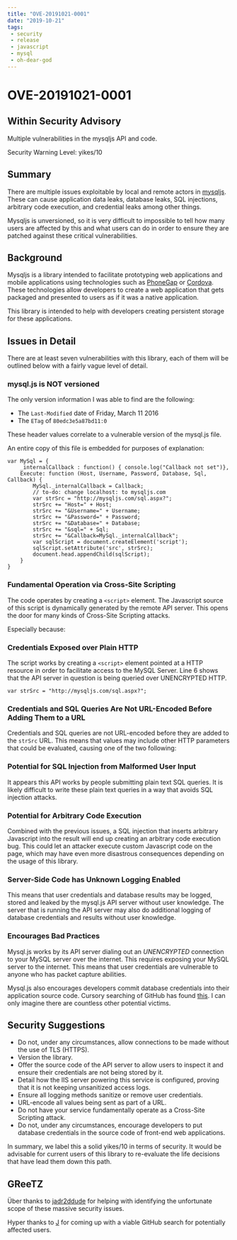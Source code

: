 ```yaml
---
title: "OVE-20191021-0001"
date: "2019-10-21"
tags:
 - security
 - release
 - javascript
 - mysql
 - oh-dear-god
---
```


# OVE-20191021-0001

## Within Security Advisory

Multiple vulnerabilities in the mysqljs API and code.

Security Warning Level: yikes/10

## Summary

There are multiple issues exploitable by local and remote actors in
[mysqljs][mysqljs]. These can cause application data leaks, database leaks, SQL
injections, arbitrary code execution, and credential leaks among other things.

Mysqljs is unversioned, so it is very difficult to impossible to tell how many
users are affected by this and what users can do in order to ensure they are
patched against these critical vulnerabilities.

## Background

Mysqljs is a library intended to facilitate prototyping web applications and
mobile applications using technologies such as [PhoneGap][phonegap] or
[Cordova][cordova]. These technologies allow developers to create a web
application that gets packaged and presented to users as if it was a native
application.

This library is intended to help with developers creating persistent storage for
these applications.

## Issues in Detail

There are at least seven vulnerabilities with this library, each of them will be
outlined below with a fairly vague level of detail.

### mysql.js is NOT versioned

The only version information I was able to find are the following:

- The `Last-Modified` date of Friday, March 11 2016
- The `ETag` of `80edc3e5a87bd11:0`

These header values correlate to a vulnerable version of the mysql.js file.

An entire copy of this file is embedded for purposes of explanation:

```
var MySql = {
    _internalCallback : function() { console.log("Callback not set")},
    Execute: function (Host, Username, Password, Database, Sql, Callback) {
        MySql._internalCallback = Callback;
        // to-do: change localhost: to mysqljs.com
        var strSrc = "http://mysqljs.com/sql.aspx?";
        strSrc += "Host=" + Host;
        strSrc += "&Username=" + Username;
        strSrc += "&Password=" + Password;
        strSrc += "&Database=" + Database;
        strSrc += "&sql=" + Sql;
        strSrc += "&Callback=MySql._internalCallback";
        var sqlScript = document.createElement('script');
        sqlScript.setAttribute('src', strSrc);
        document.head.appendChild(sqlScript);
    }
}
```

### Fundamental Operation via Cross-Site Scripting

The code operates by creating a `<script>` element. The Javascript source of
this script is dynamically generated by the remote API server. This opens the
door for many kinds of Cross-Site Scripting attacks.

Especially because:

### Credentials Exposed over Plain HTTP

The script works by creating a `<script>` element pointed at a HTTP resource in
order to facilitate access to the MySQL Server. Line 6 shows that the API server
in question is being queried over UNENCRYPTED HTTP.

```
var strSrc = "http://mysqljs.com/sql.aspx?";
```

### Credentials and SQL Queries Are Not URL-Encoded Before Adding Them to a URL

Credentials and SQL queries are not URL-encoded before they are added to the
`strSrc` URL. This means that values may include other HTTP parameters that
could be evaluated, causing one of the two following:

### Potential for SQL Injection from Malformed User Input

It appears this API works by people submitting plain text SQL queries. It is
likely difficult to write these plain text queries in a way that avoids SQL
injection attacks.

### Potential for Arbitrary Code Execution

Combined with the previous issues, a SQL injection that inserts arbitrary
Javascript into the result will end up creating an arbitrary code execution bug.
This could let an attacker execute custom Javascript code on the page, which may
have even more disastrous consequences depending on the usage of this library.

### Server-Side Code has Unknown Logging Enabled

This means that user credentials and database results may be logged, stored and
leaked by the mysql.js API server without user knowledge. The server that is
running the API server may also do additional logging of database credentials
and results without user knowledge.

### Encourages Bad Practices

Mysql.js works by its API server dialing out an _UNENCRYPTED_ connection to your
MySQL server over the internet. This requires exposing your MySQL server to the
internet. This means that user credentials are vulnerable to anyone who has
packet capture abilities.

Mysql.js also encourages developers commit database credentials into their
application source code. Cursory searching of GitHub has found
[this][leakedcreds]. I can only imagine there are countless other potential
victims.

## Security Suggestions

- Do not, under any circumstances, allow connections to be made without the use
  of TLS (HTTPS).
- Version the library.
- Offer the source code of the API server to allow users to inspect it and
  ensure their credentials are not being stored by it.
- Detail how the IIS server powering this service is configured, proving that it
  is not keeping unsanitized access logs.
- Ensure all logging methods sanitize or remove user credentials.
- URL-encode all values being sent as part of a URL.
- Do not have your service fundamentally operate as a Cross-Site Scripting
  attack.
- Do not, under any circumstances, encourage developers to put database
  credentials in the source code of front-end web applications.

In summary, we label this a solid yikes/10 in terms of security. It would be
advisable for current users of this library to re-evaluate the life decisions
that have lead them down this path.

## GReeTZ

Über thanks to [jadr2ddude][jaden] for helping with identifying the unfortunate
scope of these massive security issues.

Hyper thanks to [J][j] for coming up with a viable GitHub search for potentially
affected users.

[mysqljs]: http://www.mysqljs.com/
[phonegap]: https://phonegap.com/
[cordova]: https://cordova.apache.org/
[leakedcreds]: https://github.com/search?utf8=%E2%9C%93&q=%22https%3A%2F%2Fmysqljs.com%2Fmysql.js%22&type=Code
[jaden]: https://twitter.com/CompuJad
[j]: https://twitter.com/LombaxJay
